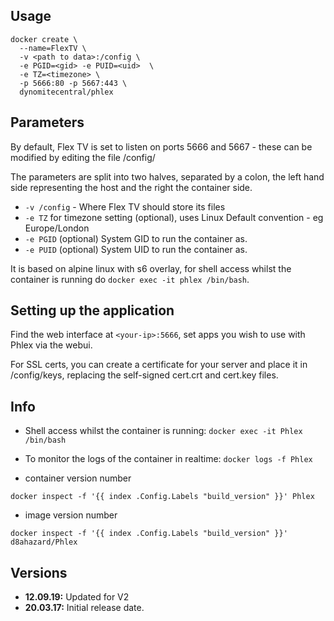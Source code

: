 ## Usage

```
docker create \
  --name=FlexTV \
  -v <path to data>:/config \
  -e PGID=<gid> -e PUID=<uid>  \
  -e TZ=<timezone> \
  -p 5666:80 -p 5667:443 \
  dynomitecentral/phlex
```

## Parameters

By default, Flex TV is set to listen on ports 5666 and 5667 - these can be modified by editing the file /config/

The parameters are split into two halves, separated by a colon, the left hand side representing the host and the right the container side. 

* `-v /config` - Where Flex TV should store its files
* `-e TZ` for timezone setting (optional), uses Linux Default convention - eg Europe/London
* `-e PGID` (optional) System GID to run the container as.
* `-e PUID` (optional) System UID to run the container as.


It is based on alpine linux with s6 overlay, for shell access whilst the container is running do `docker exec -it phlex /bin/bash`.

## Setting up the application

Find the web interface at `<your-ip>:5666`, set apps you wish to use with Phlex via the webui.

For SSL certs, you can create a certificate for your server and place it in /config/keys,
replacing the self-signed cert.crt and cert.key files.

## Info

* Shell access whilst the container is running: `docker exec -it Phlex /bin/bash`
* To monitor the logs of the container in realtime: `docker logs -f Phlex`

* container version number 

`docker inspect -f '{{ index .Config.Labels "build_version" }}' Phlex`

* image version number

`docker inspect -f '{{ index .Config.Labels "build_version" }}' d8ahazard/Phlex`

## Versions

+ **12.09.19:** Updated for V2
+ **20.03.17:** Initial release date.
